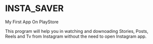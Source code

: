 # INSTA_SAVER
My First App On PlayStore

This program will help you in watching and downoading Stories, Posts, Reels and Tv from Instagram without the need to open Instagram app. 
